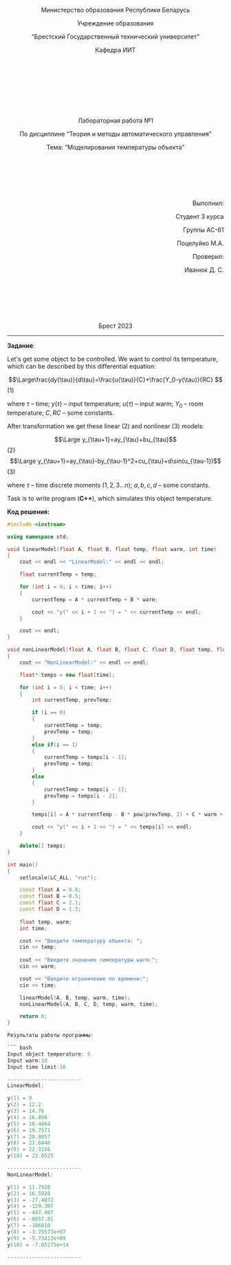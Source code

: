 <p align="center"> Министерство образования Республики Беларусь</p>
<p align="center">Учреждение образования</p>
<p align="center">“Брестский Государственный технический университет”</p>
<p align="center">Кафедра ИИТ</p>
<br><br><br><br><br><br><br>
<p align="center">Лабораторная работа №1</p>
<p align="center">По дисциплине “Теория и методы автоматического управления”</p>
<p align="center">Тема: “Моделирования температуры объекта”</p>
<br><br><br><br><br>
<p align="right">Выполнил:</p>
<p align="right">Студент 3 курса</p>
<p align="right">Группы АС-61</p>
<p align="right">Поцелуйко М.А.</p>
<p align="right">Проверил:</p>
<p align="right">Иванюк Д. С.</p>
<br><br><br><br><br>
<p align="center">Брест 2023</p>

---

**Задание**:

Let's get some object to be controlled. We want to control its temperature, which can be described by this differential equation:

$$\Large\frac{dy(\tau)}{d\tau}=\frac{u(\tau)}{C}+\frac{Y_0-y(\tau)}{RC} $$ (1)

where $\tau$ – time; $y(\tau)$ – input temperature; $u(\tau)$ – input warm; $Y_0$ – room temperature; $C,RC$ – some constants.

After transformation we get these linear (2) and nonlinear (3) models:

$$\Large y_{\tau+1}=ay_{\tau}+bu_{\tau}$$ (2)
$$\Large y_{\tau+1}=ay_{\tau}-by_{\tau-1}^2+cu_{\tau}+d\sin(u_{\tau-1})$$ (3)

where $\tau$ – time discrete moments ($1,2,3{\dots}n$); $a,b,c,d$ – some constants.

Task is to write program (**С++**), which simulates this object temperature.

**Код решения:**

``` C++
#include <iostream>

using namespace std;

void linearModel(float A, float B, float temp, float warm, int time)
{
    cout << endl << "LinearModel:" << endl << endl;

    float currentTemp = temp;

    for (int i = 0; i < time; i++)
    {
        currentTemp = A * currentTemp + B * warm;

        cout << "y(" << i + 1 << ") = " << currentTemp << endl;
    }

    cout << endl;
}

void nonLinearModel(float A, float B, float C, float D, float temp, float warm, int time)
{
    cout << "NonLinearModel:" << endl << endl;

    float* temps = new float[time];

    for (int i = 0; i < time; i++)
    {
        int currentTemp, prevTemp;

        if (i == 0)
        {
            currentTemp = temp;
            prevTemp = temp;
        }
        else if(i == 1)
        {
            currentTemp = temps[i - 1];
            prevTemp = temp;
        }
        else
        {
            currentTemp = temps[i - 1];
            prevTemp = temps[i - 2];
        }

        temps[i] = A * currentTemp - B * pow(prevTemp, 2) + C * warm + D * sin(warm);

        cout << "y(" << i + 1 << ") = " << temps[i] << endl;
    }

    delete[] temps;
}

int main()
{
    setlocale(LC_ALL, "rus");

    const float A = 0.8;
    const float B = 0.5;
    const float C = 2.1;
    const float D = 1.3;
    
    float temp, warm;
    int time;

    cout << "Введите температуру объекта: ";
    cin >> temp;
    
    cout << "Введите значение температуры warm:";
    cin >> warm;

    cout << "Введите ограничение по времени:";
    cin >> time;

    linearModel(A, B, temp, warm, time);
    nonLinearModel(A, B, C, D, temp, warm, time);

    return 0;
}

Результаты работы программы:

``` bash
Input object temperature: 5
Input warm:10
Input time limit:10

------------------------
LinearModel:

y(1) = 9
y(2) = 12.2
y(3) = 14.76
y(4) = 16.808
y(5) = 18.4464
y(6) = 19.7571
y(7) = 20.8057
y(8) = 21.6446
y(9) = 22.3156
y(10) = 22.8525

------------------------
NonLinearModel:

y(1) = 11.7928
y(2) = 16.5928
y(3) = -27.4072
y(4) = -129.307
y(5) = -447.407
y(6) = -8657.81
y(7) = -106810
y(8) = -3.75573e+07
y(9) = -5.73413e+09
y(10) = -7.05275e+14

------------------------
```